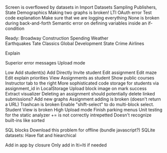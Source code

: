 Screen is overflowed by datasets in Import Datasets
Sampling
Publishers, State Demographics
Making two graphs is broken!
LTI OAuth error
Test code explanation
Make sure that we are logging everything
None is broken during back-and-forth
Semantic error on defining variables inside an if-condition

Ready:
    Broadway
    Construction Spending
    Weather    
    Earthquakes
    Tate
    Classics
    Global Development
    State Crime
    Airlines

Explain

Superior error messages
Upload mode


Low
    Add student(s)
        Add Directly
        Invite student
    Edit assignment
        Edit maze
        Edit explain priorities
    View Assignments as student
    Show public courses
    Instructor tab to the right
    More sophisticated code storage for students via assignment_id in LocalStorage
    Upload block image on mark success
    Extract visualizer
    Deleting an assignment should potentially delete linked submissions?
    Add new graphs
    Assignment adding is broken (doesn't return a URL)
    Trashcan is broken
    Enable "shift-select" to do multi-block select.
    Student View is broken
High
    Upload mode
    Finish parking menus
    Unit testing for the static analyzer
        += is not correctly intrepetted
        Doesn't recognize built-ins like sorted
    
        
SQL blocks
Download this problem for offline (bundle javascript?)
SQLite datasets:
    Have flat and hiearchical
        
Add in app by closure
Only add in lti=lti if needed
        
